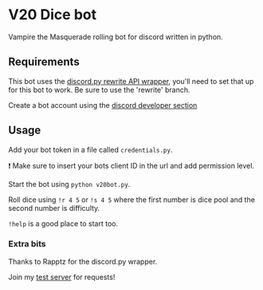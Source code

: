 # V20 Dice bot
Vampire the Masquerade rolling bot for discord written in python.

## Requirements
This bot uses the [discord.py rewrite API wrapper](https://github.com/Rapptz/discord.py), you'll need to set that up for this bot to work. Be sure to use the 'rewrite' branch.

Create a bot account using the [discord developer section](https://discordapp.com/developers/applications/me)

## Usage
Add your bot token in a file called `credentials.py`.

:exclamation: Make sure to insert your bots client ID in the url and add permission level.

Start the bot using `python v20bot.py`.

Roll dice using `!r 4 5` or `!s 4 5` where the first number is dice pool and the second number is difficulty.

`!help` is a good place to start too.

### Extra bits
Thanks to Rapptz for the discord.py wrapper.

Join my [test server](https://discord.gg/pDPSv6G) for requests! 

